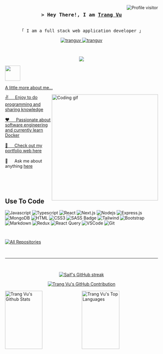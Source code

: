 <!--
<h2 align="center">
  Welcome to Trang Vu World!
  <img src="https://media.giphy.com/media/hvRJCLFzcasrR4ia7z/giphy.gif" width="28">
</h2>
-->

<!--
<p align="center">
  <a href="https://github.com/tranguv"><img src="https://readme-typing-svg.herokuapp.com/?lines=Self%20Taught%20Programmer;Front%20End%20Developer;1.5%2B%20years%20of%20coding%20experience;Always%20learning%20new%20things&center=true&width=380&height=45"></a>
</p>

 -->

<a href="https://komarev.com/ghpvc/?username=tranguv">
  <img align="right" src="https://komarev.com/ghpvc/?username=tranguv&label=Visitors&color=0e75b6&style=flat" alt="Profile visitor" />
</a>

<!-- Intro  -->
<h3 align="center">
        <samp>&gt; Hey There!, I am
                <b><a target="_blank" href="https://trangvu.netlify.app/">Trang Vu</a></b>
        </samp>
</h3>


<p align="center"> 
  <samp>
    <br>
    「 I am a full stack web application developer </b> 」
  </samp>
</p>

<p align="center">
 <a href="https://trangvu.netlify.app/" target="blank">
  <img src="https://img.shields.io/badge/Website-DC143C?style=for-the-badge&logo=medium&logoColor=white" alt="tranguv" />
 </a>
 <a href="https://www.linkedin.com/in/tranguv/" target="_blank">
  <img src="https://img.shields.io/badge/LinkedIn-0077B5?style=for-the-badge&logo=linkedin&logoColor=white" alt="tranguv"/>
</p>
<br />
<p align="center">
 <img src="https://i.pinimg.com/originals/48/f0/85/48f08597f57fff39e981cf8ee92d53d2.gif" />
</p>
<!-- About Section -->
<div display='flex'>
  <img src="https://media.giphy.com/media/VgCDAzcKvsR6OM0uWg/giphy.gif" width="50"> 
  <p>A little more about me...  </p>
</div>
 
<p>
 <img align="right" width="350" src="/assets/programmer.gif" alt="Coding gif" />
  
 ✌️ &emsp; Enjoy to do programming and sharing knowledge <br/><br/>
 ❤️ &emsp; Passionate about software engineering and currently learn Docker<br/><br/>
 📧 &emsp; Check out my portfolio web [here](https://trangvu.netlify.app/)<br/><br/>
 💬 &emsp; Ask me about anything [here](https://www.linkedin.com/in/tranguv/)

</p>

<br/>
<br/>
<br/>

## Use To Code

![Javascript](https://img.shields.io/badge/Javascript-F0DB4F?style=for-the-badge&labelColor=black&logo=javascript&logoColor=F0DB4F)
![Typescript](https://img.shields.io/badge/Typescript-007acc?style=for-the-badge&labelColor=black&logo=typescript&logoColor=007acc)
![React](https://img.shields.io/badge/-React-61DBFB?style=for-the-badge&labelColor=black&logo=react&logoColor=61DBFB)
![Next.js](https://img.shields.io/badge/next.js-000000?style=for-the-badge&logo=nextdotjs&logoColor=white)
![Nodejs](https://img.shields.io/badge/Nodejs-3C873A?style=for-the-badge&labelColor=black&logo=node.js&logoColor=3C873A)
![Express.js](https://img.shields.io/badge/Express.js-000000?style=for-the-badge&logo=express&logoColor=white)
![MongoDB](https://img.shields.io/badge/MongoDB-4EA94B?style=for-the-badge&logo=mongodb&logoColor=white)
![HTML](https://img.shields.io/badge/HTML5-E34F26?style=for-the-badge&logo=html5&logoColor=white)
![CSS3](https://img.shields.io/badge/CSS3-1572B6?style=for-the-badge&logo=css3&logoColor=white)
![SASS Badge](https://img.shields.io/badge/Sass-CC6699?style=for-the-badge&logo=sass&logoColor=white)
![Tailwind](https://img.shields.io/badge/Tailwind_CSS-092749?style=for-the-badge&logo=tailwindcss&logoColor=06B6D4&labelColor=000000)
![Bootstrap](https://img.shields.io/badge/Bootstrap-563D7C?style=for-the-badge&logo=bootstrap&logoColor=white)
![Markdown](https://img.shields.io/badge/Markdown-000000?style=for-the-badge&logo=markdown&logoColor=white)
![Redux](https://img.shields.io/badge/Redux-593D88?style=for-the-badge&logo=redux&logoColor=white)
![React Query](https://img.shields.io/badge/-React_Query-FF4154?style=for-the-badge&logo=react%20query&logoColor=white)
![VSCode](https://img.shields.io/badge/Visual_Studio-0078d7?style=for-the-badge&logo=visual%20studio&logoColor=white)
![Git](https://img.shields.io/badge/Git-F05032?style=for-the-badge&logo=git&logoColor=white)

<br/>
<p align="left">
  <a href="https://github.com/tranguv?tab=repositories" target="_blank"><img alt="All Repositories" title="All Repositories" src="https://img.shields.io/badge/-All%20Repos-2962FF?style=for-the-badge&logo=koding&logoColor=white"/></a>
</p>

<br/>
<hr/>
<br/>

<p align="center">
  <a href="https://github.com/tranguv">
    <img src="https://github-readme-streak-stats.herokuapp.com/?user=tranguv&theme=radical&border=7F3FBF&background=0D1117" alt="Saif's GitHub streak"/>
  </a>
</p>

<p align="center">
  <a href="https://github.com/tranguv">
    <img src="https://github-profile-summary-cards.vercel.app/api/cards/profile-details?username=tranguv&theme=radical" alt="Trang Vu's GitHub Contribution"/>
  </a>
</p>

<a> 
    <a href="https://github.com/tranguv"><img alt="Trang Vu's Github Stats" src="https://denvercoder1-github-readme-stats.vercel.app/api?username=tranguv&show_icons=true&count_private=true&theme=react&border_color=7F3FBF&bg_color=0D1117&title_color=F85D7F&icon_color=F8D866" height="192px" width="49.5%"/></a>
  <a href="https://github.com/tranguv"><img alt="Trang Vu's Top Languages" src="https://denvercoder1-github-readme-stats.vercel.app/api/top-langs/?username=tranguv&langs_count=8&layout=compact&theme=react&border_color=7F3FBF&bg_color=0D1117&title_color=F85D7F&icon_color=F8D866" height="192px" width="49.5%"/></a>
  <br/>
</a>
